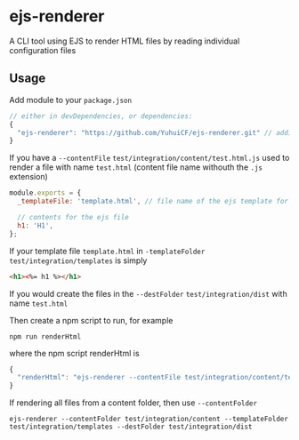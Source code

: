 
# ejs-renderer

A CLI tool using EJS to render HTML files by reading individual configuration files

## Usage

Add module to your `package.json`
```javascript
// either in devDependencies, or dependencies:
{
  "ejs-renderer": "https://github.com/YuhuiCF/ejs-renderer.git" // additionally with #master or #X.XX.XX
}
```

If you have a `--contentFile` `test/integration/content/test.html.js` used to render a file with name `test.html` (content file name withouth the `.js` extension)
```javascript
module.exports = {
  _templateFile: 'template.html', // file name of the ejs template for the content

  // contents for the ejs file
  h1: 'H1',
};
```

If your template file `template.html` in `-templateFolder` `test/integration/templates` is simply
```html
<h1><%= h1 %></h1>
```

If you would create the files in the `--destFolder` `test/integration/dist` with name `test.html`

Then create a npm script to run, for example
```shell
npm run renderHtml
```
where the npm script renderHtml is
```javascript
{
  "renderHtml": "ejs-renderer --contentFile test/integration/content/test.html.js --templateFolder test/integration/templates --destFolder test/integration/dist"
}
```

If rendering all files from a content folder, then use `--contentFolder`
```shell
ejs-renderer --contentFolder test/integration/content --templateFolder test/integration/templates --destFolder test/integration/dist
```
